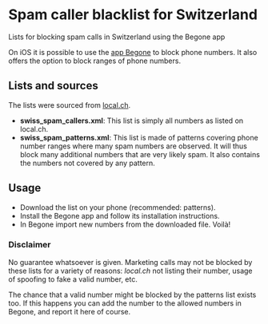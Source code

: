 # Spam caller blacklist for Switzerland

Lists for blocking spam calls in Switzerland using the Begone app

On iOS it is possible to use the [app Begone](https://apps.apple.com/ch/app/begone-blocage-spam-appel/id1596818195) to block phone numbers.
It also offers the option to block ranges of phone numbers.

## Lists and sources

The lists were sourced from [local.ch](https://www.local.ch/en/verified-telemarketing-numbers).

- **swiss_spam_callers.xml**: This list is simply all numbers as listed on local.ch.
- **swiss_spam_patterns.xml**: This list is made of patterns covering phone number ranges where many spam numbers are observed. It will thus block many additional numbers that are very likely spam. It also contains the numbers not covered by any pattern.

## Usage

- Download the list on your phone (recommended: patterns).
- Install the Begone app and follow its installation instructions.
- In Begone import new numbers from the downloaded file. Voilà!

### Disclaimer

No guarantee whatsoever is given. Marketing calls may not be blocked by these lists for a variety of reasons: _local.ch_ not listing their number, usage of spoofing to fake a valid number, etc.

The chance that a valid number might be blocked by the patterns list exists too. If this happens you can add the number to the allowed numbers in Begone, and report it here of course.
